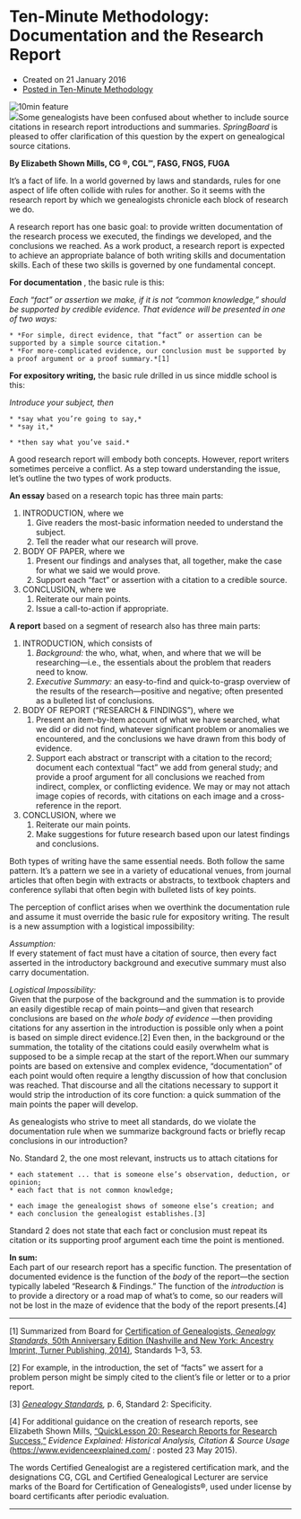 #  Ten-Minute Methodology: Documentation and the Research Report 

  * Created on 21 January 2016
  * [Posted in Ten-Minute Methodology](https://bcgcertification.org/springboard/ten-minute-methodology)

![10min feature](https://bcgcertification.org/images/springboard/10min-feature.jpg)  
![](https://bcgcertification.org/images/springboard/IMG_2457.jpg)Some genealogists have been confused about whether to include source citations in research report introductions and summaries. *SpringBoard* is pleased to offer clarification of this question by the expert on genealogical source citations.

  
  
**By Elizabeth Shown Mills, CG ®, CGL℠, FASG, FNGS, FUGA**

It’s a fact of life. In a world governed by laws and standards, rules for one aspect of life often collide with rules for another. So it seems with the research report by which we genealogists chronicle each block of research we do.

A research report has one basic goal: to provide written documentation of the research process we executed, the findings we developed, and the conclusions we reached. As a work product, a research report is expected to achieve an appropriate balance of both writing skills and documentation skills. Each of these two skills is governed by one fundamental concept.

**For documentation** , the basic rule is this:
  
*Each “fact” or assertion we make, if it is not “common knowledge,” should be supported by credible evidence. That evidence will be presented in one of two ways:*  
  

    * *For simple, direct evidence, that “fact” or assertion can be supported by a simple source citation.*
    * *For more-complicated evidence, our conclusion must be supported by a proof argument or a proof summary.*[1]

**For expository writing,** the basic rule drilled in us since middle school is this:
  
*Introduce your subject, then*  
  

    * *say what you’re going to say,*
    * *say it,*

    * *then say what you’ve said.*

A good research report will embody both concepts. However, report writers sometimes perceive a conflict. As a step toward understanding the issue, let’s outline the two types of work products.

**An essay** based on a research topic has three main parts:

  1. INTRODUCTION, where we
     1. Give readers the most-basic information needed to understand the subject.
     2. Tell the reader what our research will prove.
  2. BODY OF PAPER, where we
     1. Present our findings and analyses that, all together, make the case for what we said we would prove.
     2. Support each “fact” or assertion with a citation to a credible source.
  3. CONCLUSION, where we
     1. Reiterate our main points.
     2. Issue a call-to-action if appropriate.

**A report** based on a segment of research also has three main parts:

  1. INTRODUCTION, which consists of
     1. *Background:* the who, what, when, and where that we will be researching—i.e., the essentials about the problem that readers need to know.
     2. *Executive Summary:* an easy-to-find and quick-to-grasp overview of the results of the research—positive and negative; often presented as a bulleted list of conclusions.
  2. BODY OF REPORT (“RESEARCH & FINDINGS”), where we
     1. Present an item-by-item account of what we have searched, what we did or did not find, whatever significant problem or anomalies we encountered, and the conclusions we have drawn from this body of evidence.
     2. Support each abstract or transcript with a citation to the record; document each contextual “fact” we add from general study; and provide a proof argument for all conclusions we reached from indirect, complex, or conflicting evidence. We may or may not attach image copies of records, with citations on each image and a cross-reference in the report.
  3. CONCLUSION, where we
     1. Reiterate our main points.
     2. Make suggestions for future research based upon our latest findings and conclusions.

Both types of writing have the same essential needs. Both follow the same pattern. It’s a pattern we see in a variety of educational venues, from journal articles that often begin with extracts or abstracts, to textbook chapters and conference syllabi that often begin with bulleted lists of key points.

The perception of conflict arises when we overthink the documentation rule and assume it must override the basic rule for expository writing. The result is a new assumption with a logistical impossibility:  
  

*Assumption:*  
If every statement of fact must have a citation of source, then every fact asserted in the introductory background and executive summary must also carry documentation.

*Logistical Impossibility:*  
Given that the purpose of the background and the summation is to provide an easily digestible recap of main points—and given that research conclusions are based on *the whole body of evidence* —then providing citations for any assertion in the introduction is possible only when a point is based on simple direct evidence.[2] Even then, in the background or the summation, the totality of the citations could easily overwhelm what is supposed to be a simple recap at the start of the report.When our summary points are based on extensive and complex evidence, “documentation” of each point would often require a lengthy discussion of how that conclusion was reached. That discourse and all the citations necessary to support it would strip the introduction of its core function: a quick summation of the main points the paper will develop.

  
As genealogists who strive to meet all standards, do we violate the documentation rule when we summarize background facts or briefly recap conclusions in our introduction?

No. Standard 2, the one most relevant, instructs us to attach citations for

    * each statement ... that is someone else’s observation, deduction, or opinion;
    * each fact that is not common knowledge;

    * each image the genealogist shows of someone else’s creation; and
    * each conclusion the genealogist establishes.[3]

Standard 2 does not state that each fact or conclusion must repeat its citation or its supporting proof argument each time the point is mentioned.

**In sum:**  
Each part of our research report has a specific function. The presentation of documented evidence is the function of the *body* of the report—the section typically labeled “Research & Findings.” The function of the *introduction* is to provide a directory or a road map of what’s to come, so our readers will not be lost in the maze of evidence that the body of the report presents.[4]

  
  

* * *

  
  
[1] Summarized from Board for [Certification of Genealogists, *Genealogy Standards,* 50th Anniversary Edition (Nashville and New York: Ancestry Imprint, Turner Publishing, 2014)](https://www.amazon.com/Genealogy-Fiftieth-Anniversary-Certification-Genealogists/dp/1630260185/), Standards 1–3, 53.  
  
[2] For example, in the introduction, the set of “facts” we assert for a problem person might be simply cited to the client’s file or letter or to a prior report.

  
[3] *[Genealogy Standards](https://www.amazon.com/Genealogy-Fiftieth-Anniversary-Certification-Genealogists/dp/1630260185/),* p. 6, Standard 2: Specificity.  
  
[4] For additional guidance on the creation of research reports, see Elizabeth Shown Mills, [“QuickLesson 20: Research Reports for Research Success,”](https://web.archive.org/web/20170701200718/https://www.evidenceexplained.com/content/quicklesson-20-research-reports-research-success) *Evidence Explained: Historical Analysis, Citation & Source Usage* (https://www.evidenceexplained.com/ : posted 23 May 2015).  
  

The words Certified Genealogist are a registered certification mark, and the designations CG, CGL and Certified Genealogical Lecturer are service marks of the Board for Certification of Genealogists®, used under license by board certificants after periodic evaluation.

* * *
